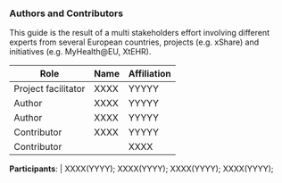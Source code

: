 ### Authors and Contributors

This guide is the result of a multi stakeholders effort involving different experts from several European countries, projects (e.g. xShare) and initiatives (e.g. MyHealth@EU, XtEHR).

|Role | Name             | Affiliation |
|------------------|------------------|-------------|
| Project facilitator|  XXXX | YYYYY |
| Author |   XXXX | YYYYY |
| Author |  XXXX | YYYYY |
| Contributor |  XXXX | YYYYY |
| Contributor |  |  XXXX | YYYYY |


**Participants**: | XXXX(YYYY); XXXX(YYYY); 
XXXX(YYYY); XXXX(YYYY); 